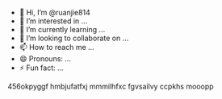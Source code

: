 - 👋 Hi, I’m @ruanjie814
- 👀 I’m interested in ...
- 🌱 I’m currently learning ...
- 💞️ I’m looking to collaborate on ...
- 📫 How to reach me ...
- 😄 Pronouns: ...
- ⚡ Fun fact: ...

<!---
ruanjie814/ruanjie814 is a ✨ special ✨ repository because its `README.md` (this file) appears on your GitHub profile.
You can click the Preview link to take a look at your changes.
--->
456okpyggf
hmbjufatfxj
mmmilhfxc
fgvsailvy
ccpkhs
mooopp
